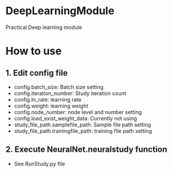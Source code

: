 # DeepLearningModule
 Practical Deep learning module
# How to use
 ## 1. Edit config file
  - config.batch_size: Batch size setting
  - config.iteration_number: Study iteration count
  - config.ln_rate: learning rate
  - config.weight: learning weight
  - config.node_number: node level and number setting
  - config.load_exist_weight_data: Currently not using
  - study_file_path.samplefile_path: Sample file path setting
  - study_file_path.trainingfile_path: training file path setting
 ## 2. Execute NeuralNet.neuralstudy function
  - See RunStudy.py file
